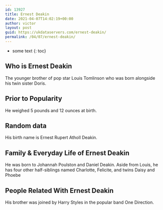 ```yaml
---
id: 13927
title: Ernest Deakin
date: 2021-04-07T14:02:19+00:00
author: victor
layout: post
guid: https://ukdataservers.com/ernest-deakin/
permalink: /04/07/ernest-deakin/
---
```


* some text
{: toc}


## Who is Ernest Deakin



The younger brother of pop star Louis Tomlinson who was born alongside his twin sister Doris.

                
                
                
## Prior to Popularity



He weighed 5 pounds and 12 ounces at birth.

                
                
                
## Random data



His birth name is Ernest Rupert Atholl Deakin.

                
                
                
## Family & Everyday Life of Ernest Deakin



He was born to Johannah Poulston and Daniel Deakin. Aside from Louis, he has four other half-siblings named Charlotte, Felicite, and twins Daisy and Phoebe

                
                
                
## People Related With Ernest Deakin



His brother was joined by Harry Styles in the popular band One Direction.

                
              
            
          
          
          